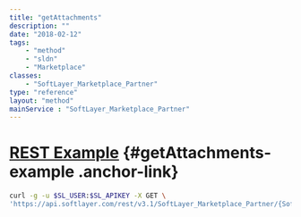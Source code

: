 ```yaml
---
title: "getAttachments"
description: ""
date: "2018-02-12"
tags:
    - "method"
    - "sldn"
    - "Marketplace"
classes:
    - "SoftLayer_Marketplace_Partner"
type: "reference"
layout: "method"
mainService : "SoftLayer_Marketplace_Partner"
---
```


# [REST Example](#getAttachments-example) <a href="/article/rest/"><i class="fas fa-question"></i></a> {#getAttachments-example .anchor-link} 
```bash
curl -g -u $SL_USER:$SL_APIKEY -X GET \
'https://api.softlayer.com/rest/v3.1/SoftLayer_Marketplace_Partner/{SoftLayer_Marketplace_PartnerID}/getAttachments'
```
